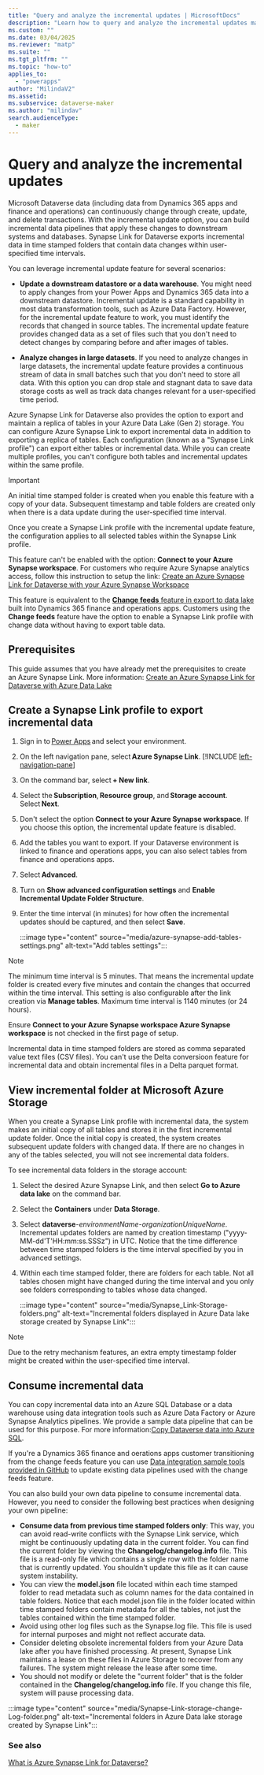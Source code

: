 ```yaml
---
title: "Query and analyze the incremental updates | MicrosoftDocs"
description: "Learn how to query and analyze the incremental updates made to Microsoft Dataverse data during a user-specified time interval with Power Apps and Azure Synapse Analytics"
ms.custom: ""
ms.date: 03/04/2025
ms.reviewer: "matp"
ms.suite: ""
ms.tgt_pltfrm: ""
ms.topic: "how-to"
applies_to: 
  - "powerapps"
author: "MilindaV2"
ms.assetid: 
ms.subservice: dataverse-maker
ms.author: "milindav"
search.audienceType: 
  - maker
---
```

# Query and analyze the incremental updates

Microsoft Dataverse data (including data from Dynamics 365 apps and finance and operations) can continuously change through create, update, and delete transactions. With the incremental update option, you can build incremental data pipelines that apply these changes to downstream systems and databases. Synapse Link for Dataverse exports incremental data in time stamped folders that contain data changes within user-specified time intervals.

You can leverage incremental update feature for several scenarios:

- **Update a downstream datastore or a data warehouse**. You might need to apply changes from your Power Apps and Dynamics 365 data into a downstream datastore. Incremental update is a standard capability in most data transformation tools, such as Azure Data Factory. However, for the incremental update feature to work, you must identify the records that changed in source tables. The incremental update feature provides changed data as a set of files such that you don't need to detect changes by comparing before and after images of tables.
  
- **Analyze changes in large datasets**. If you need to analyze changes in large datasets, the incremental update feature provides a continuous stream of data in small batches such that you don't need to store all data. With this option you can drop stale and stagnant data to save data storage costs as well as track data changes relevant for a user-specified time period.

Azure Synapse Link for Dataverse also provides the option to export and maintain a replica of tables in your Azure Data Lake (Gen 2) storage. You can configure Azure Synapse Link to export incremental data in addition to exporting a replica of tables. Each configuration (known as a "Synapse Link profile") can export either tables or incremental data. While you can create multiple profiles, you can't configure both tables and incremental updates within the same profile.

> [!IMPORTANT]
> An initial time stamped folder is created when you enable this feature with a copy of your data. Subsequent timestamp and table folders are created only when there is a data update during the user-specified time interval.
>
> Once you create a Synapse Link profile with the incremental update feature, the configuration applies to all selected tables within the Synapse Link profile.
>
> This feature can't be enabled with the option: **Connect to your Azure Synapse workspace**. For customers who require Azure Synapse analytics access, follow this instruction to setup the link: [Create an Azure Synapse Link for Dataverse with your Azure Synapse Workspace](azure-synapse-link-synapse.md) 
> 
> This feature is equivalent to the [**Change feeds** feature in export to data lake](/dynamics365/fin-ops-core/dev-itpro/data-entities/azure-data-lake-change-feeds) built into Dynamics 365 finance and operations apps. Customers using the **Change feeds** feature have the option to enable a Synapse Link profile with change data without having to export table data.
>

## Prerequisites

This guide assumes that you have already met the prerequisites to create an Azure Synapse Link. More information: [Create an Azure Synapse Link for Dataverse with Azure Data Lake](azure-synapse-link-data-lake.md#prerequisites)

## Create a Synapse Link profile to export incremental data

1. Sign in to [Power Apps](https://make.powerapps.com/?utm_source=padocs&utm_medium=linkinadoc&utm_campaign=referralsfromdoc) and select your environment.
2. On the left navigation pane,  select **Azure Synapse Link**. [!INCLUDE [left-navigation-pane](../../includes/left-navigation-pane.md)]
3. On the command bar, select **+ New link**.
4. Select the **Subscription**, **Resource group**, and **Storage account**. Select **Next**.
5. Don't select the option **Connect to your Azure Synapse workspace**. If you choose this option, the incremental update feature is disabled.
6. Add the tables you want to export. If your Dataverse environment is linked to finance and operations apps, you can also select tables from finance and operations apps.
7. Select **Advanced**.
8. Turn on **Show advanced configuration settings** and **Enable Incremental Update Folder Structure**.
9. Enter the time interval (in minutes) for how often the incremental updates should be captured, and then select **Save**.  

   :::image type="content" source="media/azure-synapse-add-tables-settings.png" alt-text="Add tables settings":::

> [!NOTE]
> The minimum time interval is 5 minutes. That means the incremental update folder is created every five minutes and contain the changes that occurred within the time interval. This setting is also configurable after the link creation via **Manage tables**. Maximum time interval is 1140 minutes (or 24 hours).
>
> Ensure **Connect to your Azure Synapse workspace Azure Synapse workspace** is not checked in the first page of setup.
>
> Incremental data in time stamped folders are stored as comma separated value text files (CSV files). You can't use the Delta conversioon feature for incremental data and obtain incremental files in a Delta parquet format.  

## View incremental folder at Microsoft Azure Storage

When you create a Synapse Link profile with incremental data, the system makes an initial copy of all tables and stores it in the first incremental update folder. Once the initial copy is created, the system creates subsequent update folders with changed data. If there are no changes in any of the tables selected, you will not see incremental data folders.

To see incremental data folders in the storage account:

1. Select the desired Azure Synapse Link, and then select **Go to Azure data lake** on the command bar.
2. Select the **Containers** under **Data Storage**.
3. Select **dataverse**-*environmentName*-*organizationUniqueName*. Incremental updates folders are named by creation timestamp ("yyyy-MM-dd'T'HH:mm:ss.SSSz") in UTC. Notice that the time difference between time stamped folders is the time interval specified by you in advanced settings.
4. Within each time stamped folder, there are folders for each table. Not all tables chosen might have changed during the time interval and you only see folders corresponding to tables whose data changed.

   :::image type="content" source="media/Synapse_Link-Storage-folders.png" alt-text="Incremental folders displayed in Azure Data lake storage created by Synapse Link":::

> [!NOTE]
> Due to the retry mechanism features, an extra empty timestamp folder might be created within the user-specified time interval.

## Consume incremental data

You can copy incremental data into an Azure SQL Database or a data warehouse using data integration tools such as Azure Data Factory or Azure Synapse Analytics pipelines. We provide a sample data pipeline that can be used for this purpose. For more information:[Copy Dataverse data into Azure SQL](azure-synapse-link-pipelines.md).

If you're a Dynamics 365 finance and oerations apps customer transitioning from the change feeds feature you can use [Data integration sample tools provided in GitHub](https://github.com/microsoft/Dynamics-365-FastTrack-Implementation-Assets/tree/master/Analytics/DataverseLink/DataIntegration) to update existing data pipelines used with the change feeds feature.

You can also build your own data pipeline to consume incremental data. However, you need to consider the following best practices when designing your own pipeline:

- **Consume data from previous time stamped folders only**: This way, you can avoid read-write conflicts with the Synapse Link service, which might be continuously updating data in the current folder. You can find the current folder by viewing the **Changelog/changelog.info** file. This file is a read-only file which contains a single row with the folder name that is currently updated. You shouldn't update this file as it can cause system instability.
- You can view the **model.json** file located within each time stamped folder to read metadata such as column names for the data contained in table folders. Notice that each model.json file in the folder located within  time stamped folders contain metadata for all the tables, not just the tables contained within the time stamped folder.
- Avoid using other log files such as the Synapse.log file. This file is used for internal purposes and might not reflect accurate data.
- Consider deleting obsolete incremental folders from your Azure Data lake after you have finished processing. At present, Synapse Link maintains a lease on these files in Azure Storage to recover from any failures. The system might release the lease after some time.
- You should not modify or delete the "current folder" that is the folder contained in the **Changelog/changelog.info** file. If you change this file, system will pause processing data. 

:::image type="content" source="media/Synapse-Link-storage-change-Log-folder.png" alt-text="Incremental folders in Azure Data lake storage created by Synapse Link":::

### See also

[What is Azure Synapse Link for Dataverse?](export-to-data-lake.md)
